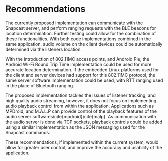 # Recommendations

The currently proposed implementation can communicate with the Snapcast server,
and perform ranging requests with the BLE beacons for location determination.
Further testing could allow for the combination of these functionalities. With
both code implementations combined in the same application, audio volume on the
client devices could be automatically determined via the listeners location.

With the introduction of 802.11MC access points, and Android Pie, the Android
Wi-Fi Round Trip Time implementation could be used for more accurate location
determination. If the embedded Linux platforms used for the client and server
devices had support for this 802.11MC protocol, the same server software
implementation could be used, with RTT ranging used in the place of Bluetooth
ranging.

The proposed implementation tackles the issues of listener tracking, and high
quality audio streaming, however, it does not focus on implementing audio
playback control from within the application. Applications such as MPDroid, and
M.A.L.P can provide control of the playback features of the audio server
softwares\cite{mpdroid}\cite{malp}. As communication with the audio server is
done via TCP sockets, playback controls could be added using a similar
implementation as the JSON messaging used for the Snapcast commands.

These recommendations, if implemented within the current system, would allow for
greater user control, and improve the accuracy and usability of the
application.
